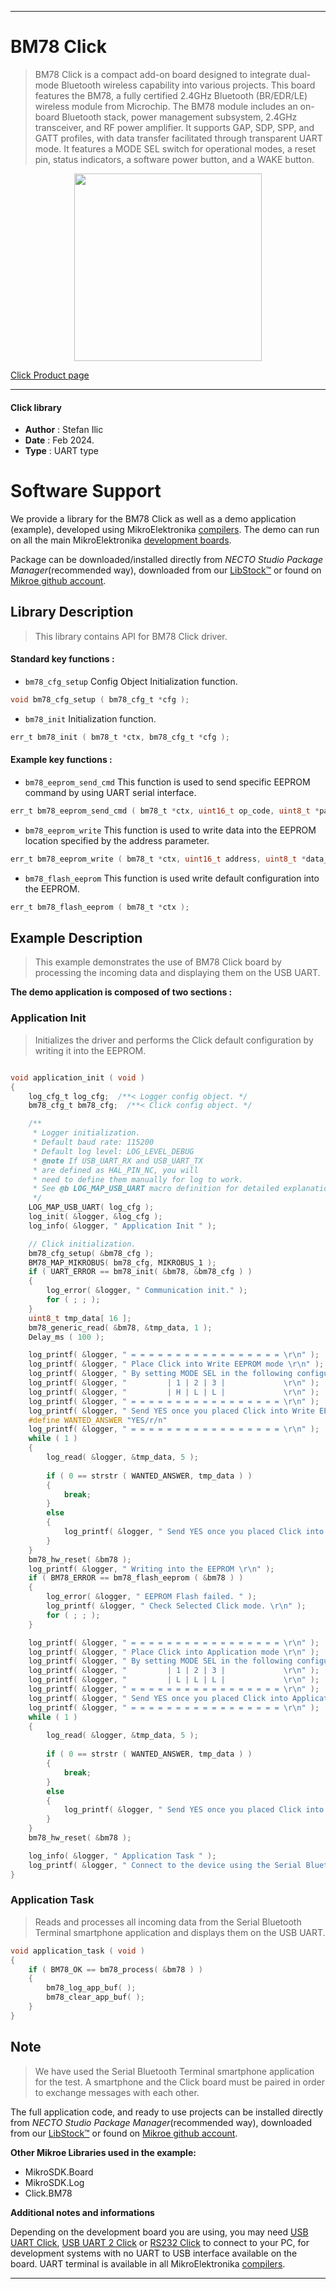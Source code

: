 
---
# BM78 Click

> BM78 Click is a compact add-on board designed to integrate dual-mode Bluetooth wireless capability into various projects. This board features the BM78, a fully certified 2.4GHz Bluetooth (BR/EDR/LE) wireless module from Microchip. The BM78 module includes an on-board Bluetooth stack, power management subsystem, 2.4GHz transceiver, and RF power amplifier. It supports GAP, SDP, SPP, and GATT profiles, with data transfer facilitated through transparent UART mode. It features a MODE SEL switch for operational modes, a reset pin, status indicators, a software power button, and a WAKE button.

<p align="center">
  <img src="https://download.mikroe.com/images/click_for_ide/bm78_click.png" height=300px>
</p>

[Click Product page](https://www.mikroe.com/bm78-click)

---


#### Click library

- **Author**        : Stefan Ilic
- **Date**          : Feb 2024.
- **Type**          : UART type


# Software Support

We provide a library for the BM78 Click
as well as a demo application (example), developed using MikroElektronika
[compilers](https://www.mikroe.com/necto-studio).
The demo can run on all the main MikroElektronika [development boards](https://www.mikroe.com/development-boards).

Package can be downloaded/installed directly from *NECTO Studio Package Manager*(recommended way), downloaded from our [LibStock&trade;](https://libstock.mikroe.com) or found on [Mikroe github account](https://github.com/MikroElektronika/mikrosdk_click_v2/tree/master/clicks).

## Library Description

> This library contains API for BM78 Click driver.

#### Standard key functions :

- `bm78_cfg_setup` Config Object Initialization function.
```c
void bm78_cfg_setup ( bm78_cfg_t *cfg );
```

- `bm78_init` Initialization function.
```c
err_t bm78_init ( bm78_t *ctx, bm78_cfg_t *cfg );
```

#### Example key functions :

- `bm78_eeprom_send_cmd` This function is used to send specific EEPROM command by using UART serial interface.
```c
err_t bm78_eeprom_send_cmd ( bm78_t *ctx, uint16_t op_code, uint8_t *param, uint8_t len );
```

- `bm78_eeprom_write` This function is used to write data into the EEPROM location specified by the address parameter.
```c
err_t bm78_eeprom_write ( bm78_t *ctx, uint16_t address, uint8_t *data_in, uint8_t len );
```

- `bm78_flash_eeprom` This function is used write default configuration into the EEPROM.
```c
err_t bm78_flash_eeprom ( bm78_t *ctx );
```

## Example Description

> This example demonstrates the use of BM78 Click board by processing
 the incoming data and displaying them on the USB UART.

**The demo application is composed of two sections :**

### Application Init

> Initializes the driver and performs the Click default configuration by writing it into the EEPROM.

```c

void application_init ( void ) 
{
    log_cfg_t log_cfg;  /**< Logger config object. */
    bm78_cfg_t bm78_cfg;  /**< Click config object. */

    /** 
     * Logger initialization.
     * Default baud rate: 115200
     * Default log level: LOG_LEVEL_DEBUG
     * @note If USB_UART_RX and USB_UART_TX 
     * are defined as HAL_PIN_NC, you will 
     * need to define them manually for log to work. 
     * See @b LOG_MAP_USB_UART macro definition for detailed explanation.
     */
    LOG_MAP_USB_UART( log_cfg );
    log_init( &logger, &log_cfg );
    log_info( &logger, " Application Init " );

    // Click initialization.
    bm78_cfg_setup( &bm78_cfg );
    BM78_MAP_MIKROBUS( bm78_cfg, MIKROBUS_1 );
    if ( UART_ERROR == bm78_init( &bm78, &bm78_cfg ) ) 
    {
        log_error( &logger, " Communication init." );
        for ( ; ; );
    }
    uint8_t tmp_data[ 16 ];
    bm78_generic_read( &bm78, &tmp_data, 1 );  
    Delay_ms ( 100 );

    log_printf( &logger, " = = = = = = = = = = = = = = = = = \r\n" );
    log_printf( &logger, " Place Click into Write EEPROM mode \r\n" );
    log_printf( &logger, " By setting MODE SEL in the following configuration \r\n" );
    log_printf( &logger, "         | 1 | 2 | 3 |             \r\n" );
    log_printf( &logger, "         | H | L | L |             \r\n" );
    log_printf( &logger, " = = = = = = = = = = = = = = = = = \r\n" );
    log_printf( &logger, " Send YES once you placed Click into Write EEPROM mode \r\n" );
    #define WANTED_ANSWER "YES/r/n"
    log_printf( &logger, " = = = = = = = = = = = = = = = = = \r\n" );
    while ( 1 )
    {
        log_read( &logger, &tmp_data, 5 );
        
        if ( 0 == strstr ( WANTED_ANSWER, tmp_data ) )
        {
            break;
        }
        else
        {
            log_printf( &logger, " Send YES once you placed Click into Write EEPROM mode \r\n" );
        }
    }
    bm78_hw_reset( &bm78 );
    log_printf( &logger, " Writing into the EEPROM \r\n" );
    if ( BM78_ERROR == bm78_flash_eeprom ( &bm78 ) )
    {
        log_error( &logger, " EEPROM Flash failed. " );
        log_printf( &logger, " Check Selected Click mode. \r\n" );
        for ( ; ; );
    }

    log_printf( &logger, " = = = = = = = = = = = = = = = = = \r\n" );
    log_printf( &logger, " Place Click into Application mode \r\n" );
    log_printf( &logger, " By setting MODE SEL in the following configuration \r\n" );
    log_printf( &logger, "         | 1 | 2 | 3 |             \r\n" );
    log_printf( &logger, "         | L | L | L |             \r\n" );
    log_printf( &logger, " = = = = = = = = = = = = = = = = = \r\n" );
    log_printf( &logger, " Send YES once you placed Click into Application mode \r\n" );
    log_printf( &logger, " = = = = = = = = = = = = = = = = = \r\n" );
    while ( 1 )
    {
        log_read( &logger, &tmp_data, 5 );
        
        if ( 0 == strstr ( WANTED_ANSWER, tmp_data ) )
        {
            break;
        }
        else
        {
            log_printf( &logger, " Send YES once you placed Click into Application mode \r\n" );
        }
    }
    bm78_hw_reset( &bm78 );

    log_info( &logger, " Application Task " );
    log_printf( &logger, " Connect to the device using the Serial Bluetooth Terminal App \r\n\r\n" );
}

```

### Application Task

> Reads and processes all incoming data from the Serial Bluetooth Terminal smartphone application and displays them on the USB UART.

```c
void application_task ( void ) 
{
    if ( BM78_OK == bm78_process( &bm78 ) ) 
    {
        bm78_log_app_buf( );
        bm78_clear_app_buf( );
    }
}
```

## Note

> We have used the Serial Bluetooth Terminal smartphone application for the test. 
  A smartphone and the Click board must be paired in order to exchange messages with each other.

The full application code, and ready to use projects can be installed directly from *NECTO Studio Package Manager*(recommended way), downloaded from our [LibStock&trade;](https://libstock.mikroe.com) or found on [Mikroe github account](https://github.com/MikroElektronika/mikrosdk_click_v2/tree/master/clicks).

**Other Mikroe Libraries used in the example:**

- MikroSDK.Board
- MikroSDK.Log
- Click.BM78

**Additional notes and informations**

Depending on the development board you are using, you may need
[USB UART Click](https://www.mikroe.com/usb-uart-click),
[USB UART 2 Click](https://www.mikroe.com/usb-uart-2-click) or
[RS232 Click](https://www.mikroe.com/rs232-click) to connect to your PC, for
development systems with no UART to USB interface available on the board. UART
terminal is available in all MikroElektronika
[compilers](https://shop.mikroe.com/compilers).

---
